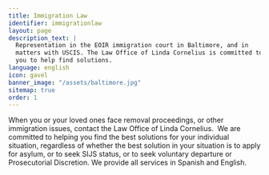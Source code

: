 ```yaml
---
title: Immigration Law
identifier: immigrationlaw
layout: page
description_text: |
  Representation in the EOIR immigration court in Baltimore, and in
  matters with USCIS. The Law Office of Linda Cornelius is committed to working with
  you to help find solutions.
language: english
icon: gavel
banner_image: "/assets/baltimore.jpg"
sitemap: true
order: 1
---
```


When you or your loved ones face removal proceedings, or other immigration issues, contact the Law Office of Linda Cornelius. &nbsp;We are committed to helping you find the best solutions for your individual situation, regardless of whether the best solution in your situation is to apply for asylum, or to seek SIJS status, or to seek voluntary departure or Prosecutorial Discretion. We provide all services in Spanish and English.